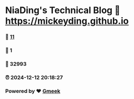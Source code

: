 # NiaDing's Technical Blog  :link: https://mickeyding.github.io 
### :page_facing_up: [11](https://mickeyding.github.io/tag.html) 
### :speech_balloon: 1 
### :hibiscus: 32993 
### :alarm_clock: 2024-12-12 20:18:27 
### Powered by :heart: [Gmeek](https://github.com/Meekdai/Gmeek)

